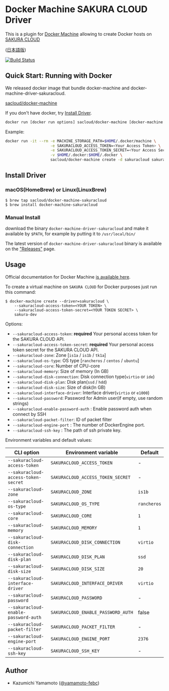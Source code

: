 # Docker Machine SAKURA CLOUD Driver

This is a plugin for [Docker Machine](https://docs.docker.com/machine/) allowing
to create Docker hosts on [SAKURA CLOUD](http://cloud.sakura.ad.jp)

([日本語版](README.md))

[![Build Status](https://travis-ci.org/sacloud/docker-machine-sakuracloud.svg?branch=master)](https://travis-ci.org/sacloud/docker-machine-sakuracloud)

## Quick Start: Running with Docker

We released docker image that bundle docker-machine and docker-machine-driver-sakuracloud.

[sacloud/docker-machine](https://hub.docker.com/r/sacloud/docker-machine/)

If you don't have docker, try [Install Driver](#install-driver).

```bash
docker run [docker run options] sacloud/docker-machine [docker-machine options] <machine-name>
```

Example: 

```bash
docker run -it --rm -e MACHINE_STORAGE_PATH=$HOME/.docker/machine \
                    -e SAKURACLOUD_ACCESS_TOKEN=<Your Access Token> \
                    -e SAKURACLOUD_ACCESS_TOKEN_SECRET=<Your Access Secret> \
                    -v $HOME/.docker:$HOME/.docker \
                    sacloud/docker-machine create -d sakuracloud sakura-dev
```

## Install Driver

### macOS(HomeBrew) or Linux(LinuxBrew)

    $ brew tap sacloud/docker-machine-sakuracloud
    $ brew install docker-machine-sakuracloud


### Manual Install

download the binary `docker-machine-driver-sakuracloud`
and  make it available by `$PATH`, for example by putting it to `/usr/local/bin/`

The latest version of `docker-machine-driver-sakuracloud` binary is available on
the ["Releases"](https://github.com/sacloud/docker-machine-sakuracloud/releases/latest) page.

## Usage
Official documentation for Docker Machine [is available here](https://docs.docker.com/machine/).

To create a virtual machine on `SAKURA CLOUD` for Docker purposes just run this command:

```
$ docker-machine create --driver=sakuracloud \
    --sakuracloud-access-token=<YOUR TOKEN> \
    --sakuracloud-access-token-secret=<YOUR TOKEN SECRET> \
    sakura-dev
```

Options:

 - `--sakuracloud-access-token`: **required** Your personal access token for the SAKURA CLOUD API.
 - `--sakuracloud-access-token-secret`: **required** Your personal access token secret for the SAKURA CLOUD API.
 - `--sakuracloud-zone`: Zone [`is1a` / `is1b` / `tk1a`]
 - `--sakuracloud-os-type`: OS type [`rancheros` / `centos` / `ubuntu`]
 - `--sakuracloud-core`: Number of CPU-core
 - `--sakuracloud-memory`: Size of memory (In GB)
 - `--sakuracloud-disk-connection`: Disk connection type(`virtio` or `ide`)
 - `--sakuracloud-disk-plan`: Disk plan(`ssd` / `hdd`)
 - `--sakuracloud-disk-size`: Size of disk(In GB)
 - `--sakuracloud-interface-driver`: Interface driver(`virtio` or `e1000`)
 - `--sakuracloud-password`: Password for Admin user(if empty, use random strings)
 - `--sakuracloud-enable-password-auth` : Enable password auth when connect by SSH
 - `--sakuracloud-packet-filter`: ID of packet filter
 - `--sakuracloud-engine-port` : The number of DockerEngine port.
 - `--sakuracloud-ssh-key` : The path of ssh private key.

Environment variables and default values:

| CLI option                           | Environment variable              | Default                  |
|--------------------------------------|-----------------------------------|--------------------------|
| `--sakuracloud-access-token`         | `SAKURACLOUD_ACCESS_TOKEN`        | -                        |
| `--sakuracloud-access-token-secret`  | `SAKURACLOUD_ACCESS_TOKEN_SECRET` | -                        |
| `--sakuracloud-zone`                 | `SAKURACLOUD_ZONE`                | `is1b`                   |
| `--sakuracloud-os-type`              | `SAKURACLOUD_OS_TYPE`             | `rancheros`              |
| `--sakuracloud-core`                 | `SAKURACLOUD_CORE`                | `1`                      |
| `--sakuracloud-memory`               | `SAKURACLOUD_MEMORY`              | `1`                      |
| `--sakuracloud-disk-connection`      | `SAKURACLOUD_DISK_CONNECTION`     | `virtio`                 |
| `--sakuracloud-disk-plan`            | `SAKURACLOUD_DISK_PLAN`           | `ssd`                    |
| `--sakuracloud-disk-size`            | `SAKURACLOUD_DISK_SIZE`           | `20`                     |
| `--sakuracloud-interface-driver`     | `SAKURACLOUD_INTERFACE_DRIVER`    | `virtio`                 |
| `--sakuracloud-password`             | `SAKURACLOUD_PASSWORD`            | -                        |
| `--sakuracloud-enable-password-auth` | `SAKURACLOUD_ENABLE_PASSWORD_AUTH`| false                    |
| `--sakuracloud-packet-filter`        | `SAKURACLOUD_PACKET_FILTER`       | -                        |
| `--sakuracloud-engine-port`          | `SAKURACLOUD_ENGINE_PORT`         | `2376`                   |
| `--sakuracloud-ssh-key`              | `SAKURACLOUD_SSH_KEY`             | -                        |


## Author

* Kazumichi Yamamoto ([@yamamoto-febc](https://github.com/yamamoto-febc))
